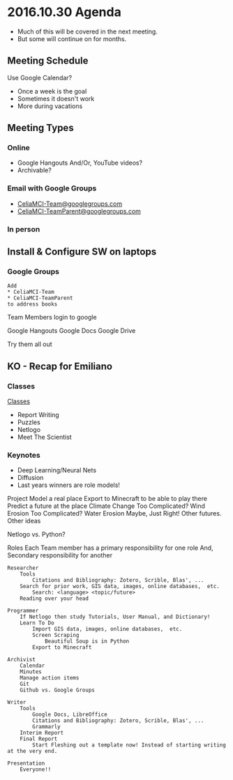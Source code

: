 # 2016.10.30 Agenda
* Much of this will be covered in the next meeting.
* But some will continue on for months.

## Meeting Schedule
Use Google Calendar?
* Once a week is the goal
* Sometimes it doesn't work
* More during vacations

## Meeting Types
### Online 
* Google Hangouts And/Or, YouTube videos?
* Archivable?

### Email with Google Groups
* CeliaMCI-Team@googlegroups.com
* CeliaMCI-TeamParent@googlegroups.com

### In person

## Install & Configure SW on laptops
### Google Groups
    Add 
    * CeliaMCI-Team 
    * CeliaMCI-TeamParent
    to address books

Team Members login to google

Google Hangouts
Google Docs
Google Drive

Try them all out

## KO - Recap for Emiliano
### Classes
[Classes](http://supercomputingchallenge.org/16-17/?q=node/200)
* Report Writing
* Puzzles
* Netlogo
* Meet The Scientist

### Keynotes
* Deep Learning/Neural Nets
* Diffusion
* Last years winners are role models!

Project
    Model a real place
    Export to Minecraft to be able to play there
    Predict a future at the place
        Climate Change Too Complicated?
        Wind Erosion   Too Complicated?
        Water Erosion  Maybe, Just Right!
        Other futures.
    Other ideas

Netlogo vs. Python?

Roles
    Each Team member has a primary responsibility for one role
    And, Secondary responsibility for another

    Researcher
        Tools
            Citations and Bibliography: Zotero, Scrible, Blas', ...
        Search for prior work, GIS data, images, online databases,  etc.
            Search: <language> <topic/future>
        Reading over your head

    Programmer
        If Netlogo then study Tutorials, User Manual, and Dictionary!
        Learn To Do
            Import GIS data, images, online databases,  etc.
            Screen Scraping
                Beautiful Soup is in Python
            Export to Minecraft

    Archivist
        Calendar
        Minutes
        Manage action items
        Git
        Github vs. Google Groups

    Writer
        Tools
            Google Docs, LibreOffice
            Citations and Bibliography: Zotero, Scrible, Blas', ...
            Grammarly
        Interim Report
        Final Report
            Start Fleshing out a template now! Instead of starting writing at the very end.

    Presentation
        Everyone!!

